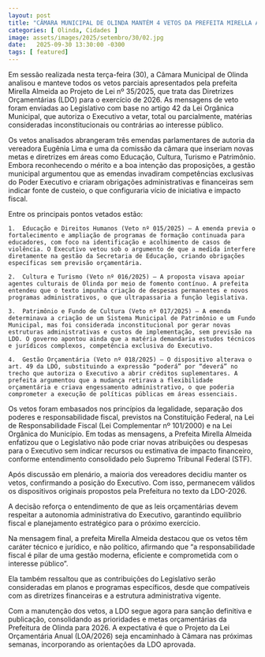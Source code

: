 ```yaml
---
layout: post
title: "CÂMARA MUNICIPAL DE OLINDA MANTÉM 4 VETOS DA PREFEITA MIRELLA A LDO DE 2026"
categories: [ Olinda, Cidades ]
image: assets/images/2025/setembro/30/02.jpg
date:   2025-09-30 13:30:00 -0300
tags: [ featured]
---
```

Em sessão realizada nesta terça-feira (30), a Câmara Municipal de Olinda analisou e manteve todos os vetos parciais apresentados pela prefeita Mirella Almeida ao Projeto de Lei nº 35/2025, que trata das Diretrizes Orçamentárias (LDO) para o exercício de 2026. As mensagens de veto foram enviadas ao Legislativo com base no artigo 42 da Lei Orgânica Municipal, que autoriza o Executivo a vetar, total ou parcialmente, matérias consideradas inconstitucionais ou contrárias ao interesse público.

Os vetos analisados abrangeram três emendas parlamentares de autoria da vereadora Eugênia Lima e uma da comissão da câmara que inseriam novas metas e diretrizes em áreas como Educação, Cultura, Turismo e Patrimônio. Embora reconhecendo o mérito e a boa intenção das proposições, a gestão municipal argumentou que as emendas invadiram competências exclusivas do Poder Executivo e criaram obrigações administrativas e financeiras sem indicar fonte de custeio, o que configuraria vício de iniciativa e impacto fiscal.

Entre os principais pontos vetados estão:

	1.	Educação e Direitos Humanos (Veto nº 015/2025) – A emenda previa o fortalecimento e ampliação de programas de formação continuada para educadores, com foco na identificação e acolhimento de casos de violência. O Executivo vetou sob o argumento de que a medida interfere diretamente na gestão da Secretaria de Educação, criando obrigações específicas sem previsão orçamentária.

	2.	Cultura e Turismo (Veto nº 016/2025) – A proposta visava apoiar agentes culturais de Olinda por meio de fomento contínuo. A prefeita entendeu que o texto impunha criação de despesas permanentes e novos programas administrativos, o que ultrapassaria a função legislativa.

	3.	Patrimônio e Fundo de Cultura (Veto nº 017/2025) – A emenda determinava a criação de um Sistema Municipal de Patrimônio e um Fundo Municipal, mas foi considerada inconstitucional por gerar novas estruturas administrativas e custos de implementação, sem previsão na LDO. O governo apontou ainda que a matéria demandaria estudos técnicos e jurídicos complexos, competência exclusiva do Executivo.

	4.	Gestão Orçamentária (Veto nº 018/2025) – O dispositivo alterava o art. 49 da LDO, substituindo a expressão “poderá” por “deverá” no trecho que autoriza o Executivo a abrir créditos suplementares. A prefeita argumentou que a mudança retirava a flexibilidade orçamentária e criava engessamento administrativo, o que poderia comprometer a execução de políticas públicas em áreas essenciais.

Os vetos foram embasados nos princípios da legalidade, separação dos poderes e responsabilidade fiscal, previstos na Constituição Federal, na Lei de Responsabilidade Fiscal (Lei Complementar nº 101/2000) e na Lei Orgânica do Município. Em todas as mensagens, a Prefeita Mirella Almeida enfatizou que o Legislativo não pode criar novas atribuições ou despesas para o Executivo sem indicar recursos ou estimativa de impacto financeiro, conforme entendimento consolidado pelo Supremo Tribunal Federal (STF).

Após discussão em plenário, a maioria dos vereadores decidiu manter os vetos, confirmando a posição do Executivo. Com isso, permanecem válidos os dispositivos originais propostos pela Prefeitura no texto da LDO-2026.

A decisão reforça o entendimento de que as leis orçamentárias devem respeitar a autonomia administrativa do Executivo, garantindo equilíbrio fiscal e planejamento estratégico para o próximo exercício.

Na mensagem final, a prefeita Mirella Almeida destacou que os vetos têm caráter técnico e jurídico, e não político, afirmando que “a responsabilidade fiscal é pilar de uma gestão moderna, eficiente e comprometida com o interesse público”.

Ela também ressaltou que as contribuições do Legislativo serão consideradas em planos e programas específicos, desde que compatíveis com as diretrizes financeiras e a estrutura administrativa vigente.

Com a manutenção dos vetos, a LDO segue agora para sanção definitiva e publicação, consolidando as prioridades e metas orçamentárias da Prefeitura de Olinda para 2026. A expectativa é que o Projeto da Lei Orçamentária Anual (LOA/2026) seja encaminhado à Câmara nas próximas semanas, incorporando as orientações da LDO aprovada.